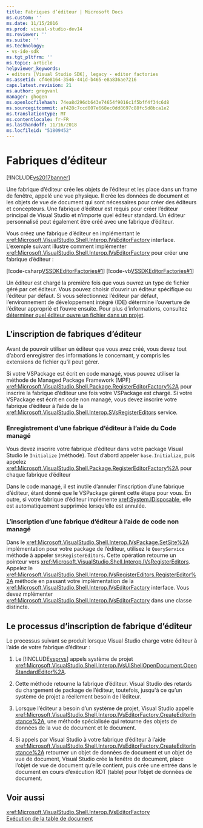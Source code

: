 ```yaml
---
title: Fabriques d’éditeur | Microsoft Docs
ms.custom: ''
ms.date: 11/15/2016
ms.prod: visual-studio-dev14
ms.reviewer: ''
ms.suite: ''
ms.technology:
- vs-ide-sdk
ms.tgt_pltfrm: ''
ms.topic: article
helpviewer_keywords:
- editors [Visual Studio SDK], legacy - editor factories
ms.assetid: cf4e8164-3546-441d-b465-e8a836ae7216
caps.latest.revision: 21
ms.author: gregvanl
manager: ghogen
ms.openlocfilehash: 74ea8d296db643e74654f9016c1f5bff4f34c6d8
ms.sourcegitcommit: af428c7ccd007e668ec0dd8697c88fc5d8bca1e2
ms.translationtype: MT
ms.contentlocale: fr-FR
ms.lasthandoff: 11/16/2018
ms.locfileid: "51809452"
---
```

# <a name="editor-factories"></a>Fabriques d’éditeur
[!INCLUDE[vs2017banner](../includes/vs2017banner.md)]

Une fabrique d’éditeur crée les objets de l’éditeur et les place dans un frame de fenêtre, appelé une vue physique. Il crée les données de document et les objets de vue de document qui sont nécessaires pour créer des éditeurs et concepteurs. Une fabrique d’éditeur est requis pour créer l’éditeur principal de Visual Studio et n’importe quel éditeur standard. Un éditeur personnalisé peut également être créé avec une fabrique d’éditeur.  
  
 Vous créez une fabrique d’éditeur en implémentant le <xref:Microsoft.VisualStudio.Shell.Interop.IVsEditorFactory> interface. L’exemple suivant illustre comment implémenter <xref:Microsoft.VisualStudio.Shell.Interop.IVsEditorFactory> pour créer une fabrique d’éditeur :  
  
 [!code-csharp[VSSDKEditorFactories#1](../snippets/csharp/VS_Snippets_VSSDK/vssdkeditorfactories/cs/vssdkeditorfactoriespackage.cs#1)]
 [!code-vb[VSSDKEditorFactories#1](../snippets/visualbasic/VS_Snippets_VSSDK/vssdkeditorfactories/vb/vssdkeditorfactoriespackage.vb#1)]  
  
 Un éditeur est chargé la première fois que vous ouvrez un type de fichier géré par cet éditeur. Vous pouvez choisir d’ouvrir un éditeur spécifique ou l’éditeur par défaut. Si vous sélectionnez l’éditeur par défaut, l’environnement de développement intégré (IDE) détermine l’ouverture de l’éditeur approprié et l’ouvre ensuite. Pour plus d’informations, consultez [déterminer quel éditeur ouvre un fichier dans un projet](../extensibility/internals/determining-which-editor-opens-a-file-in-a-project.md).  
  
## <a name="registering-editor-factories"></a>L’inscription de fabriques d’éditeur  
 Avant de pouvoir utiliser un éditeur que vous avez créé, vous devez tout d’abord enregistrer des informations le concernant, y compris les extensions de fichier qu’il peut gérer.  
  
 Si votre VSPackage est écrit en code managé, vous pouvez utiliser la méthode de Managed Package Framework (MPF) <xref:Microsoft.VisualStudio.Shell.Package.RegisterEditorFactory%2A> pour inscrire la fabrique d’éditeur une fois votre VSPackage est chargé. Si votre VSPackage est écrit en code non managé, vous devez inscrire votre fabrique d’éditeur à l’aide de la <xref:Microsoft.VisualStudio.Shell.Interop.SVsRegisterEditors> service.  
  
### <a name="registering-an-editor-factory-by-using-managed-code"></a>Enregistrement d’une fabrique d’éditeur à l’aide du Code managé  
 Vous devez inscrire votre fabrique d’éditeur dans votre package Visual Studio le `Initialize` (méthode). Tout d’abord appeler `base.Initialize`, puis appelez <xref:Microsoft.VisualStudio.Shell.Package.RegisterEditorFactory%2A> pour chaque fabrique d’éditeur  
  
 Dans le code managé, il est inutile d’annuler l’inscription d’une fabrique d’éditeur, étant donné que le VSPackage gèrent cette étape pour vous. En outre, si votre fabrique d’éditeur implémente <xref:System.IDisposable>, elle est automatiquement supprimée lorsqu’elle est annulée.  
  
### <a name="registering-an-editor-factory-by-using-unmanaged-code"></a>L’inscription d’une fabrique d’éditeur à l’aide de code non managé  
 Dans le <xref:Microsoft.VisualStudio.Shell.Interop.IVsPackage.SetSite%2A> implémentation pour votre package de l’éditeur, utilisez le `QueryService` méthode à appeler `SVsRegisterEditors`. Cette opération retourne un pointeur vers <xref:Microsoft.VisualStudio.Shell.Interop.IVsRegisterEditors>. Appelez le <xref:Microsoft.VisualStudio.Shell.Interop.IVsRegisterEditors.RegisterEditor%2A> méthode en passant votre implémentation de la <xref:Microsoft.VisualStudio.Shell.Interop.IVsEditorFactory> interface. Vous devez mplémenter <xref:Microsoft.VisualStudio.Shell.Interop.IVsEditorFactory> dans une classe distincte.  
  
## <a name="the-editor-factory-registration-process"></a>Le processus d’inscription de fabrique d’éditeur  
 Le processus suivant se produit lorsque Visual Studio charge votre éditeur à l’aide de votre fabrique d’éditeur :  
  
1.  Le [!INCLUDE[vsprvs](../includes/vsprvs-md.md)] appels système de projet <xref:Microsoft.VisualStudio.Shell.Interop.IVsUIShellOpenDocument.OpenStandardEditor%2A>.  
  
2.  Cette méthode retourne la fabrique d’éditeur. Visual Studio des retards du chargement de package de l’éditeur, toutefois, jusqu'à ce qu’un système de projet a réellement besoin de l’éditeur.  
  
3.  Lorsque l’éditeur a besoin d’un système de projet, Visual Studio appelle <xref:Microsoft.VisualStudio.Shell.Interop.IVsEditorFactory.CreateEditorInstance%2A>, une méthode spécialisée qui retourne des objets de données de la vue de document et le document.  
  
4.  Si appels par Visual Studio à votre fabrique d’éditeur à l’aide <xref:Microsoft.VisualStudio.Shell.Interop.IVsEditorFactory.CreateEditorInstance%2A> retourner un objet de données de document et un objet de vue de document, Visual Studio crée la fenêtre de document, place l’objet de vue de document qu’elle contient, puis crée une entrée dans le document en cours d’exécution RDT (table) pour l’objet de données de document.  
  
## <a name="see-also"></a>Voir aussi  
 <xref:Microsoft.VisualStudio.Shell.Interop.IVsEditorFactory>   
 [Exécution de la table de document](../extensibility/internals/running-document-table.md)

